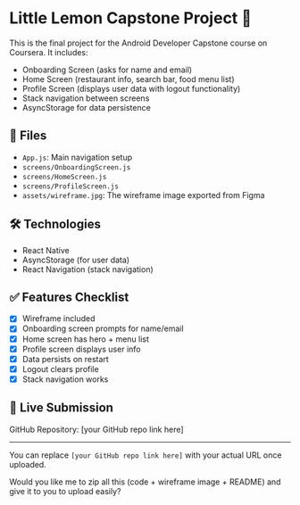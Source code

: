 # Little Lemon Capstone Project 🍋

This is the final project for the Android Developer Capstone course on Coursera. It includes:

- Onboarding Screen (asks for name and email)
- Home Screen (restaurant info, search bar, food menu list)
- Profile Screen (displays user data with logout functionality)
- Stack navigation between screens
- AsyncStorage for data persistence

## 📁 Files

- `App.js`: Main navigation setup
- `screens/OnboardingScreen.js`
- `screens/HomeScreen.js`
- `screens/ProfileScreen.js`
- `assets/wireframe.jpg`: The wireframe image exported from Figma

## 🛠 Technologies

- React Native
- AsyncStorage (for user data)
- React Navigation (stack navigation)

## ✅ Features Checklist

- [x] Wireframe included
- [x] Onboarding screen prompts for name/email
- [x] Home screen has hero + menu list
- [x] Profile screen displays user info
- [x] Data persists on restart
- [x] Logout clears profile
- [x] Stack navigation works

## 🔗 Live Submission

GitHub Repository: [your GitHub repo link here]

---

You can replace `[your GitHub repo link here]` with your actual URL once uploaded.

Would you like me to zip all this (code + wireframe image + README) and give it to you to upload easily?
